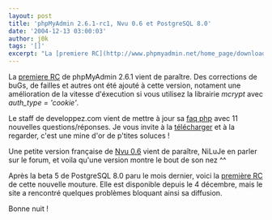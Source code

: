 ```yaml
---
layout: post
title: 'phpMyAdmin 2.6.1-rc1, Nvu 0.6 et PostgreSQL 8.0'
date: '2004-12-13 03:00:03'
author: j0k
tags: '[]'
excerpt: "La [premiere RC](http://www.phpmyadmin.net/home_page/downloads.php#2.6.1-rc1) de phpMyAdmin 2.6.1 vient de paraître.   Des corrections de buGs, de failles et autres ont été ajouté à cette version, notament une amélioration de la vitesse d'éxecution si vous utilisez la librairie *mcrypt* avec *auth_type = 'cookie'*.  \n  \nLe staff de developpez.com      …"
---
```


La [premiere RC](http://www.phpmyadmin.net/home_page/downloads.php#2.6.1-rc1) de phpMyAdmin 2.6.1 vient de paraître.   Des corrections de buGs, de failles et autres ont été ajouté à cette version, notament une amélioration de la vitesse d'éxecution si vous utilisez la librairie *mcrypt* avec *auth_type = 'cookie'*.

Le staff de developpez.com vient de mettre à jour sa [faq php](http://php.developpez.com/faq/) avec 11 nouvelles questions/réponses. Je vous invite à la [télécharger](http://php.developpez.com/faq/fichiers/faqPhp.zip) et à la regarder, c'est une mine d'or de p'tites soluces !

Une petite version française de [Nvu 0.6](http://frenchmozilla.sourceforge.net/nvu/) vient de paraître, NiLuJe en parler sur le forum, et voila qu'une version montre le bout de son nez ^^

Après la beta 5 de PostgreSQL 8.0 paru le mois dernier, voici la [première RC](http://www.postgresql.org/news/253.html) de cette nouvelle mouture. Elle est disponible depuis le 4 décembre, mais le site a rencontré quelques problèmes bloquant ainsi sa diffusion.

Bonne nuit !
